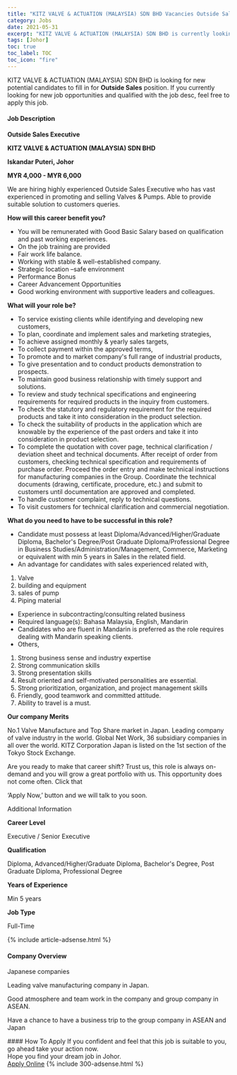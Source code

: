 ```yaml
---
title: "KITZ VALVE & ACTUATION (MALAYSIA) SDN BHD Vacancies Outside Sales" 
category: Jobs 
date: 2021-05-31 
excerpt: "KITZ VALVE & ACTUATION (MALAYSIA) SDN BHD is currently looking for suitable person to fill in the Outside Sales which based in Johor" 
tags: [Johor] 
toc: true 
toc_label: TOC 
toc_icon: "fire" 
--- 
```


<p>KITZ VALVE & ACTUATION (MALAYSIA) SDN BHD is looking for new potential candidates to fill in for <b>Outside Sales</b> position. If you currently looking for new job opportunities and qualified with the job desc, feel free to apply this job.
</p><div><div><h4>Job Description</h4></div><div><div><span><div><p><strong>Outside Sales Executive</strong></p><p><strong>KITZ VALVE &amp; ACTUATION (MALAYSIA) SDN BHD</strong></p><p><strong>Iskandar Puteri, Johor</strong></p><p><strong>MYR 4,000 - MYR 6,000</strong></p><p>We are hiring highly experienced Outside Sales Executive who has vast experienced in promoting and selling Valves &amp; Pumps. Able to provide suitable solution to customers queries.</p><p><strong>How will this career benefit you?</strong></p><ul><li>You will be remunerated with Good Basic Salary based on qualification and past working experiences.</li><li>On the job training are provided</li><li>Fair work life balance.</li><li>Working with stable &amp; well-established company.</li><li>Strategic location &#8211;safe environment</li><li>Performance Bonus</li><li>Career Advancement Opportunities</li><li>Good working environment with supportive leaders and colleagues.</li></ul><p><strong>What will your role be?</strong></p><ul><li>To service existing clients while identifying and developing new customers,</li><li>To plan, coordinate and implement sales and marketing strategies,</li><li>To achieve assigned monthly &amp; yearly sales targets,</li><li>To collect payment within the approved terms,</li><li>To promote and to market company's full range of industrial products,</li><li>To give presentation and to conduct products demonstration to prospects.</li><li>To maintain good business relationship with timely support and solutions.</li><li>To review and study technical specifications and engineering requirements for required products in the inquiry from customers.</li><li>To check the statutory and regulatory requirement for the required products and take it into consideration in the product selection.</li><li>To check the suitability of products in the application which are knowable by the experience of the past orders and take it into consideration in product selection.</li><li>To complete the quotation with cover page, technical clarification / deviation sheet and technical documents.&#160;After receipt of order from customers, checking technical specification and requirements of purchase order. Proceed the order entry and make technical instructions for manufacturing companies in the Group. Coordinate the technical documents (drawing, certificate, procedure, etc.) and submit to customers until documentation are approved and completed.&#160;&#160;&#160;</li><li>To handle customer complaint, reply to technical questions.</li><li>To visit customers for technical clarification and commercial negotiation.</li></ul><p><strong>What do you need to have to be successful in this role?</strong></p><ul><li>Candidate must possess at least Diploma/Advanced/Higher/Graduate Diploma, Bachelor's Degree/Post Graduate Diploma/Professional Degree in Business Studies/Administration/Management, Commerce, Marketing or equivalent with min 5 years in Sales in the related field.</li><li>An advantage for candidates with sales experienced related with,</li></ul><ol><li>Valve</li><li>building and equipment</li><li>sales of pump</li><li>Piping material</li></ol><ul><li>Experience in subcontracting/consulting related business</li><li>Required language(s): Bahasa Malaysia, English, Mandarin</li><li>Candidates who are fluent in Mandarin is preferred as the role requires dealing with Mandarin speaking clients.&#160;</li><li>Others,</li></ul><ol><li>Strong business sense and industry expertise</li><li>Strong communication skills</li><li>Strong presentation skills</li><li>Result oriented and self-motivated personalities are essential.</li><li>Strong prioritization, organization, and project management skills</li><li>Friendly, good teamwork and committed attitude.</li><li>Ability to travel is a must.</li></ol><p><strong>Our company Merits</strong></p><p>No.1 Valve Manufacture and Top Share market in Japan. Leading company of valve industry in the world. Global Net Work, 36 subsidiary companies in all over the world. KITZ Corporation Japan is listed on the 1st section of the Tokyo Stock Exchange.</p><p>Are you ready to make that career shift? Trust us, this role is always on-demand and you will grow a great portfolio with us. This opportunity does not come often. Click that</p><p>&#8216;Apply Now,&#8217; button and we will talk to you soon.</p><p>Additional Information</p><p><strong>Career Level</strong></p><p>Executive / Senior Executive</p><p><strong>Qualification</strong></p><p>Diploma, Advanced/Higher/Graduate Diploma, Bachelor's Degree, Post Graduate Diploma, Professional Degree</p><p><strong>Years of Experience</strong></p><p>Min 5 years</p><p><strong>Job Type</strong></p><p>Full-Time</p></div></span></div></div></div> 
{% include article-adsense.html %} 
<div><div><h4>Company Overview</h4></div><div><div><span><div><p>Japanese companies&#160;</p><p>Leading valve manufacturing company in Japan.</p><p>Good atmosphere and team work in the company and group company in ASEAN.</p><p>Have a chance to have a business trip to the group company in ASEAN and Japan</p></div></span></div></div></div> 
#### How To Apply 
If you confident and feel that this job is suitable to you, go ahead take your action now. <br/> 
Hope you find your dream job in Johor. <br/> 
<a href="https://www.jobstreet.com.my/en/job/outside-sales-4579249?jobId=jobstreet-my-job-4579249&" class="btn btn--info" target="_blank" rel="nofollow noopenner">Apply Online</a> 
{% include 300-adsense.html %} 